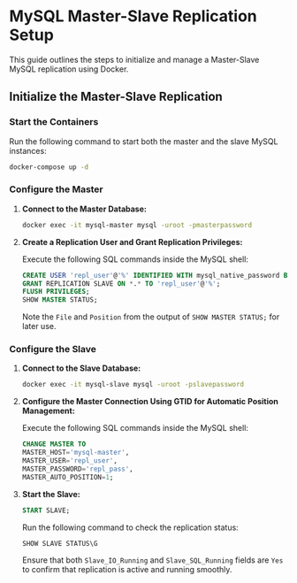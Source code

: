 
# MySQL Master-Slave Replication Setup

This guide outlines the steps to initialize and manage a Master-Slave MySQL replication using Docker.

## Initialize the Master-Slave Replication

### Start the Containers

Run the following command to start both the master and the slave MySQL instances:

```bash
docker-compose up -d
```

### Configure the Master

1. **Connect to the Master Database:**

   ```bash
   docker exec -it mysql-master mysql -uroot -pmasterpassword
   ```

2. **Create a Replication User and Grant Replication Privileges:**

   Execute the following SQL commands inside the MySQL shell:

   ```sql
   CREATE USER 'repl_user'@'%' IDENTIFIED WITH mysql_native_password BY 'repl_pass';
   GRANT REPLICATION SLAVE ON *.* TO 'repl_user'@'%';
   FLUSH PRIVILEGES;
   SHOW MASTER STATUS;
   ```

   Note the `File` and `Position` from the output of `SHOW MASTER STATUS;` for later use.

### Configure the Slave

1. **Connect to the Slave Database:**

   ```bash
   docker exec -it mysql-slave mysql -uroot -pslavepassword
   ```

2. **Configure the Master Connection Using GTID for Automatic Position Management:**

   Execute the following SQL commands inside the MySQL shell:

   ```sql
   CHANGE MASTER TO
   MASTER_HOST='mysql-master',
   MASTER_USER='repl_user',
   MASTER_PASSWORD='repl_pass',
   MASTER_AUTO_POSITION=1;
   ```

3. **Start the Slave:**

   ```sql
   START SLAVE;
   ```

   Run the following command to check the replication status:

   ```sql
   SHOW SLAVE STATUS\G
   ```

   Ensure that both `Slave_IO_Running` and `Slave_SQL_Running` fields are `Yes` to confirm that replication is active and running smoothly.
